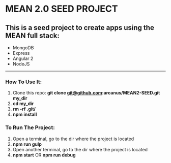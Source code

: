 # MEAN 2.0 SEED PROJECT
## This is a seed project to create apps using the MEAN full stack:
* MongoDB
* Express
* Angular 2
* NodeJS
- - - -
### How To Use It:
1) Clone this repo: **git clone git@github.com:arcanus/MEAN2-SEED.git my_dir**
2) **cd my_dir**
3) **rm -rf .git/**
4) **npm install**

### To Run The Project:
1) Open a terminal, go to the dir where the project is located
2) **npm run gulp**
3) Open another terminal, go to the dir where the project is located
4) **npm start** OR **npm run debug**
